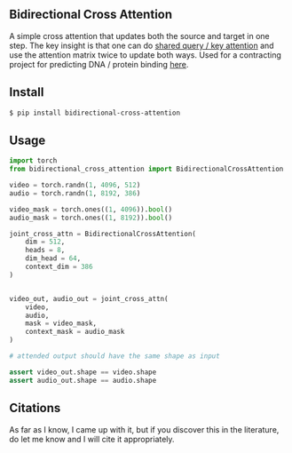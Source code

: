 ## Bidirectional Cross Attention

A simple cross attention that updates both the source and target in one step. The key insight is that one can do <a href="https://arxiv.org/abs/2001.04451">shared query / key attention</a> and use the attention matrix twice to update both ways. Used for a contracting project for predicting DNA / protein binding <a href="https://github.com/lucidrains/tf-bind-transformer">here</a>.

## Install

```bash
$ pip install bidirectional-cross-attention
```

## Usage

```python
import torch
from bidirectional_cross_attention import BidirectionalCrossAttention

video = torch.randn(1, 4096, 512)
audio = torch.randn(1, 8192, 386)

video_mask = torch.ones((1, 4096)).bool()
audio_mask = torch.ones((1, 8192)).bool()

joint_cross_attn = BidirectionalCrossAttention(
    dim = 512,
    heads = 8,
    dim_head = 64,
    context_dim = 386
)


video_out, audio_out = joint_cross_attn(
    video,
    audio,
    mask = video_mask,
    context_mask = audio_mask
)

# attended output should have the same shape as input

assert video_out.shape == video.shape
assert audio_out.shape == audio.shape
```

## Citations

As far as I know, I came up with it, but if you discover this in the literature, do let me know and I will cite it appropriately.
